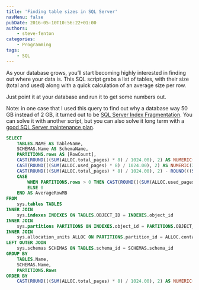 ```yaml
---
title: 'Finding table sizes in SQL Server'
navMenu: false
pubDate: 2016-05-10T10:56:22+01:00
authors:
    - steve-fenton
categories:
    - Programming
tags:
    - SQL
---
```


As your database grows, you’ll start becoming highly interested in finding out where your data is. This SQL script grabs a list of tables, with their size (total and used) along with a quick calculation of an average size per row.

Just point it at your database and run it to get some numbers out.

Note: in one case that I used this query to find out why a database way 50 GB instead of 2 GB, it turned out to be [SQL Server Index Fragmentation](/blog/2018/05/sql-server-index-fragmentation/). You can solve it with another script, but you can also solve it long term with a [good SQL Server maintenance plan](/blog/2017/05/sql-maintenance-plan-optimization/).

```sql
SELECT 
    TABLES.NAME AS TableName,
    SCHEMAS.Name AS SchemaName,
    PARTITIONS.rows AS [RowCount],
    CAST(ROUND(((SUM(ALLOC.total_pages) * 8) / 1024.00), 2) AS NUMERIC(36, 2)) AS TotalMB,
    CAST(ROUND(((SUM(ALLOC.used_pages) * 8) / 1024.00), 2) AS NUMERIC(36, 2)) AS UsedMB,
    CAST(ROUND(((SUM(ALLOC.total_pages) * 8) / 1024.00), 2) - ROUND(((SUM(ALLOC.used_pages) * 8) / 1024.00), 2) AS NUMERIC(36, 2)) AS FreeMB,
    CASE
        WHEN PARTITIONS.rows > 0 THEN CAST(ROUND(((SUM(ALLOC.used_pages) * 8) / 1024.00), 2) AS NUMERIC(36, 2)) / PARTITIONS.rows
        ELSE 0
    END AS AverageRowMB
FROM 
    sys.tables TABLES
INNER JOIN      
    sys.indexes INDEXES ON TABLES.OBJECT_ID = INDEXES.object_id
INNER JOIN 
    sys.partitions PARTITIONS ON INDEXES.object_id = PARTITIONS.OBJECT_ID AND INDEXES.index_id = PARTITIONS.index_id
INNER JOIN 
    sys.allocation_units ALLOC ON PARTITIONS.partition_id = ALLOC.container_id
LEFT OUTER JOIN 
    sys.schemas SCHEMAS ON TABLES.schema_id = SCHEMAS.schema_id
GROUP BY 
    TABLES.Name,
    SCHEMAS.Name,
    PARTITIONS.Rows
ORDER BY 
    CAST(ROUND(((SUM(ALLOC.total_pages) * 8) / 1024.00), 2) AS NUMERIC(36, 2)) DESC
```